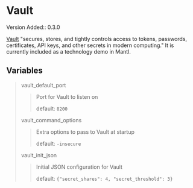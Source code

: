 Vault
=====

Version Added:: 0.3.0

[Vault](https://www.vaultproject.io/) "secures, stores, and tightly
controls access to tokens, passwords, certificates, API keys, and other
secrets in modern computing." It is currently included as a technology
demo in Mantl.

Variables
---------

> vault\_default\_port
>
> > Port for Vault to listen on
> >
> > default: `8200`
>
> vault\_command\_options
>
> > Extra options to pass to Vault at startup
> >
> > default: `-insecure`
>
> vault\_init\_json
>
> > Initial JSON configuration for Vault
> >
> > default: `{"secret_shares": 4, "secret_threshold": 3}`
